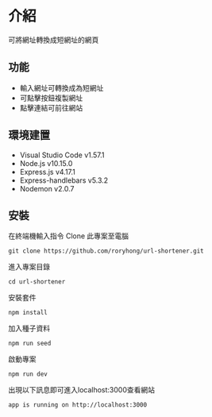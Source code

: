 # 介紹
可將網址轉換成短網址的網頁

## 功能
- 輸入網址可轉換成為短網址
- 可點擊按鈕複製網址
- 點擊連結可前往網站

## 環境建置
- Visual Studio Code v1.57.1
- Node.js v10.15.0
- Express.js v4.17.1
- Express-handlebars v5.3.2
- Nodemon v2.0.7

## 安裝
在終端機輸入指令 Clone 此專案至電腦

    git clone https://github.com/roryhong/url-shortener.git

進入專案目錄

    cd url-shortener

安裝套件

    npm install

加入種子資料

    npm run seed

啟動專案

    npm run dev

出現以下訊息即可進入localhost:3000查看網站

    app is running on http://localhost:3000

    
